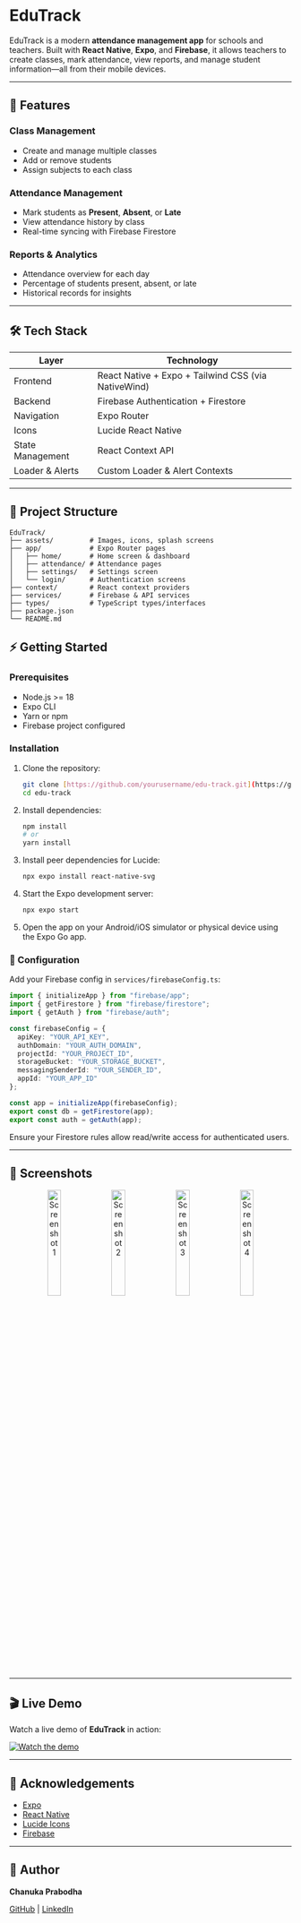 # EduTrack

EduTrack is a modern **attendance management app** for schools and teachers. Built with **React Native**, **Expo**, and **Firebase**, it allows teachers to create classes, mark attendance, view reports, and manage student information—all from their mobile devices.

---

## 📱 Features

### **Class Management**
- Create and manage multiple classes
- Add or remove students
- Assign subjects to each class

### **Attendance Management**
- Mark students as **Present**, **Absent**, or **Late**
- View attendance history by class
- Real-time syncing with Firebase Firestore

### **Reports & Analytics**
- Attendance overview for each day
- Percentage of students present, absent, or late
- Historical records for insights

---

## 🛠 Tech Stack

| Layer          | Technology                                    |
|----------------|-----------------------------------------------|
| Frontend       | React Native + Expo + Tailwind CSS (via NativeWind) |
| Backend        | Firebase Authentication + Firestore           |
| Navigation     | Expo Router                                   |
| Icons          | Lucide React Native                           |
| State Management | React Context API                             |
| Loader & Alerts| Custom Loader & Alert Contexts                |

---

## 📂 Project Structure

```plaintext
EduTrack/
├── assets/         # Images, icons, splash screens
├── app/            # Expo Router pages
│   ├── home/       # Home screen & dashboard
│   ├── attendance/ # Attendance pages
│   ├── settings/   # Settings screen
│   └── login/      # Authentication screens
├── context/        # React context providers
├── services/       # Firebase & API services
├── types/          # TypeScript types/interfaces
├── package.json
└── README.md
```

## ⚡ Getting Started

### Prerequisites

-   Node.js >= 18
-   Expo CLI
-   Yarn or npm
-   Firebase project configured

### Installation

1.  Clone the repository:
    ```bash
    git clone [https://github.com/yourusername/edu-track.git](https://github.com/yourusername/edu-track.git)
    cd edu-track
    ```

2.  Install dependencies:
    ```bash
    npm install
    # or
    yarn install
    ```

3.  Install peer dependencies for Lucide:
    ```bash
    npx expo install react-native-svg
    ```

4.  Start the Expo development server:
    ```bash
    npx expo start
    ```

5.  Open the app on your Android/iOS simulator or physical device using the Expo Go app.

### 🔧 Configuration

Add your Firebase config in `services/firebaseConfig.ts`:

```typescript
import { initializeApp } from "firebase/app";
import { getFirestore } from "firebase/firestore";
import { getAuth } from "firebase/auth";

const firebaseConfig = {
  apiKey: "YOUR_API_KEY",
  authDomain: "YOUR_AUTH_DOMAIN",
  projectId: "YOUR_PROJECT_ID",
  storageBucket: "YOUR_STORAGE_BUCKET",
  messagingSenderId: "YOUR_SENDER_ID",
  appId: "YOUR_APP_ID"
};

const app = initializeApp(firebaseConfig);
export const db = getFirestore(app);
export const auth = getAuth(app);

```

Ensure your Firestore rules allow read/write access for authenticated users.

---

## 📸 Screenshots

<p align="center">
  <img src="https://github.com/user-attachments/assets/a62e9cda-00d3-4da4-a3d6-ce5ded6a10f3" alt="Screenshot 1" width="22%" />
  <img src="https://github.com/user-attachments/assets/5d5ccd57-f9be-46d8-8d3e-189639fb3770" alt="Screenshot 2" width="22%" />
  <img src="https://github.com/user-attachments/assets/536f035a-ec96-423e-b271-3d4b6b5743bb" alt="Screenshot 3" width="22%" />
  <img src="https://github.com/user-attachments/assets/5ab71583-b2f8-4816-9b2c-9e81c537e8ee" alt="Screenshot 4" width="22%" />
</p>

---

## 🎬 Live Demo

Watch a live demo of **EduTrack** in action:

[![Watch the demo](https://img.youtube.com/vi/T_z0WgN3kmM/0.jpg)](https://www.youtube.com/watch?v=T_z0WgN3kmM)

---

## 🙌 Acknowledgements

-   [Expo](https://expo.dev/)
-   [React Native](https://reactnative.dev/)
-   [Lucide Icons](https://lucide.dev/)
-   [Firebase](https://firebase.google.com/)

---

## 🚀 Author

**Chanuka Prabodha**

[GitHub](https://github.com/chanukaprabodha) | [LinkedIn](https://linkedin.com/in/chanuka-prabodha-a78876234)
